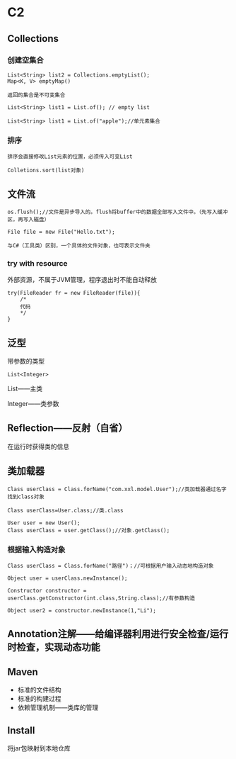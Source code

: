 # C2
## Collections
### 创建空集合
    List<String> list2 = Collections.emptyList();
    Map<K, V> emptyMap()
``返回的集合是不可变集合``

    List<String> list1 = List.of(); // empty list
    
    List<String> list1 = List.of("apple");//单元素集合

### 排序
``排序会直接修改List元素的位置，必须传入可变List``

    Colletions.sort(list对象)


## 文件流
    os.flush();//文件是异步导入的。flush将buffer中的数据全部写入文件中。（先写入缓冲区，再写入磁盘）

    File file = new File("Hello.txt");

`与C#（工具类）区别，一个具体的文件对象，也可表示文件夹`


### try with resource
外部资源，不属于JVM管理，程序退出时不能自动释放

    try(FileReader fr = new FileReader(file)){
        /*
        代码
        */
    }

## 泛型
带参数的类型

    List<Integer>

List——主类 

Integer——类参数

## Reflection——反射（自省）
在运行时获得类的信息

## 类加载器
    Class userClass = Class.forName("com.xxl.model.User");//类加载器通过名字找到class对象

    Class userClass=User.class;//类.class

    User user = new User();
    Class userClass = user.getClass();//对象.getClass();

### 根据输入构造对象
    Class userClass = Class.forName("路径")；//可根据用户输入动态地构造对象

    Object user = userClass.newInstance();

    Constructor constructor = userClass.getConstructor(int.class,String.class);//有参数构造

    Object user2 = constructor.newInstance(1,"Li");

## Annotation注解——给编译器利用进行安全检查/运行时检查，实现动态功能


## Maven
* 标准的文件结构
* 标准的构建过程
* 依赖管理机制——类库的管理


## Install
将jar包映射到本地仓库

